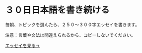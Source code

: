 # ３０日日本語を書き続ける

毎朝、トピックを選んたら、２５０〜３００字エッセイを書きます。

注意：言葉や文法は間違えられるから、コピーしないでください。

[エッセイを見る→](/writings)
